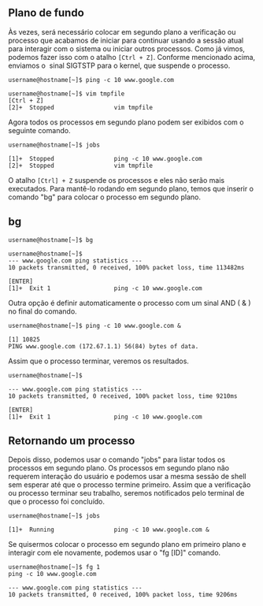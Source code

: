 
## Plano de fundo
Às vezes, será necessário colocar em segundo plano a verificação ou processo que acabamos de iniciar para continuar usando a sessão atual para interagir com o sistema ou iniciar outros processos. Como já vimos, podemos fazer isso com o atalho `[Ctrl + Z]`. Conforme mencionado acima, enviamos o  sinal SIGTSTP para o kernel, que suspende o processo.

```
username@hostname[~]$ ping -c 10 www.google.com

username@hostname[~]$ vim tmpfile
[Ctrl + Z]
[2]+  Stopped                 vim tmpfile
```

Agora todos os processos em segundo plano podem ser exibidos com o seguinte comando.

```
username@hostname[~]$ jobs

[1]+  Stopped                 ping -c 10 www.google.com
[2]+  Stopped                 vim tmpfile
```

O atalho `[Ctrl] + Z` suspende os processos e eles não serão mais executados. Para mantê-lo rodando em segundo plano, temos que inserir o comando "bg" para colocar o processo em segundo plano.

## bg

```
username@hostname[~]$ bg

username@hostname[~]$ 
--- www.google.com ping statistics ---
10 packets transmitted, 0 received, 100% packet loss, time 113482ms

[ENTER]
[1]+  Exit 1                  ping -c 10 www.google.com
```

Outra opção é definir automaticamente o processo com um sinal AND ( & ) no final do comando.

```
username@hostname[~]$ ping -c 10 www.google.com &

[1] 10825
PING www.google.com (172.67.1.1) 56(84) bytes of data.
```

Assim que o processo terminar, veremos os resultados.

```
username@hostname[~]$ 

--- www.google.com ping statistics ---
10 packets transmitted, 0 received, 100% packet loss, time 9210ms

[ENTER]
[1]+  Exit 1                  ping -c 10 www.google.com
```

## Retornando um processo

Depois disso, podemos usar o comando "jobs" para listar todos os processos em segundo plano. Os processos em segundo plano não requerem interação do usuário e podemos usar a mesma sessão de shell sem esperar até que o processo termine primeiro. Assim que a verificação ou processo terminar seu trabalho, seremos notificados pelo terminal de que o processo foi concluído.

```
username@hostname[~]$ jobs

[1]+  Running                 ping -c 10 www.google.com &
```

Se quisermos colocar o processo em segundo plano em primeiro plano e interagir com ele novamente, podemos usar o "fg [ID]" comando.

```
username@hostname[~]$ fg 1
ping -c 10 www.google.com

--- www.google.com ping statistics ---
10 packets transmitted, 0 received, 100% packet loss, time 9206ms
```

